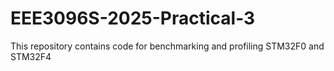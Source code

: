 # EEE3096S-2025-Practical-3
This repository contains code for benchmarking and profiling STM32F0 and STM32F4
